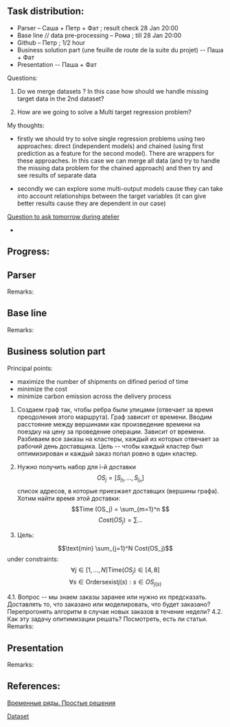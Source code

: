 ## Task distribution:

- Parser – Саша + Петр + Фат ; result check 28 Jan 20:00
- Base line // data pre-processing – Рома ; till 28 Jan 20:00
- Github – Петр ; 1/2 hour
- Business solution part (une feuille de route de la suite du projet) -- Паша + Фат
- Presentation -- Паша + Фат


Questions: 

1. Do we merge datasets ? In this case how should we handle missing target data in the 2nd dataset?

2. How are we going to solve a Multi target regression problem? 

My thoughts: 

- firstly we should try to solve single regression problems using two approaches: direct (independent models) and chained (using first prediction as a feature for the second model). There are wrappers for these approaches. In this case we can merge all data (and try to handle the missing data problem for the chained approach) and then try and see results of separate data

- secondly we can explore some multi-output models cause they can take into account relationships between the target variables (it can give better results cause they are dependent in our case)   


<ins>Question to ask tomorrow during atelier</ins>

-


## Progress:

## Parser



Remarks:
## Base line



Remarks:


## Business solution part

Principal points:

- maximize the number of shipments on difined period of time
- minimize the cost 
- minimize carbon emission across the delivery process

1. Создаем граф так, чтобы ребра были улицами (отвечает за время преодоления этого маршрута). Граф зависит от времени.  Вводим расстояние между вершинами как произведение времени на поездку на цену за проведение операции. Зависит от времени. Разбиваем все заказы на кластеры, каждый из которых отвечает за рабочий день доставщика. Цель -- чтобы каждый кластер был оптимизирован и каждый заказ попал ровно в один кластер. 
2. Нужно получить набор для i-й доставки $$OS_j = [S_{j_1}, \dots, S_{j_n}]$$ список адресов, в которые приезжает доставщих (вершины графа). Хотим найти время этой доставки:
$$Time (OS_j) = \sum_{m=1}^n $$
$$Cost (OS_j) = \sum \dots$$

3. Цель: 

$$\text{min} \sum_{j=1}^N Cost(OS_j)$$
under constraints:
$$\forall j\in[1,\dots, N] \text{Time} (OS_j) \in [4, 8] $$
$$\forall s \in \text{Orders} \text{exist} j(s): s \in OS_{j(s)} $$


4.1. Вопрос -- мы знаем заказы заранее или нужно их предсказать. Доставлять то, что заказано или моделировать, что будет заказано? Перепрогонять алгоритм в случае новых заказов в течение недели?
4.2. Как эту задачу опитимизации решать? Посмотреть, есть ли статьи. 
Remarks:
## Presentation



Remarks:

## References:

[Временные ряды. Простые решения](https://habr.com/ru/post/553658/)

[Dataset](https://opendata.paris.fr/explore/dataset/comptages-routiers-permanents/export/?disjunctive.libelle&disjunctive.etat_trafic&disjunctive.libelle_nd_amont&disjunctive.libelle_nd_aval&sort=t_1h)


